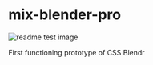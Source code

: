 # mix-blender-pro

![readme test image](https://github.com/beauhaus/mix-blender-pro/blob/master/readme-images/srn1.png?raw=true "readme test image")

First functioning prototype of CSS Blendr
